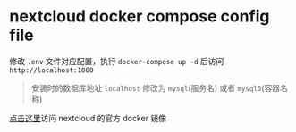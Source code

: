 # nextcloud docker compose config file

修改 `.env` 文件对应配置，执行 `docker-compose up -d` 后访问 `http://localhost:1080`

> 安装时的数据库地址 `localhost` 修改为 `mysql`(服务名) 或者 `mysql5`(容器名称)

[点击这里](https://hub.docker.com/_/nextcloud)访问 nextcloud 的官方 docker 镜像
